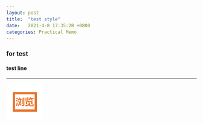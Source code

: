 ```yaml
---
layout: post
title:  "test style"
date:   2021-4-8 17:35:28 +0800
categories: Practical Memo
---
```


### for test
#### test line

---

![icon](https://raw.githubusercontent.com/deactor/deactor.github.io/master/imgs/icon.png)
